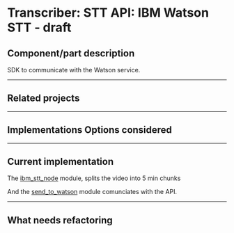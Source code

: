 # Transcriber: STT API: IBM Watson STT - draft

## Component/part description 

SDK to communicate with the Watson service. 


---
## Related projects


---
## Implementations Options considered

<!-- sam laving github gist --> 

---
## Current implementation

The [ibm_stt_node](https://github.com/OpenNewsLabs/autoEdit_2/tree/master/lib/interactive_transcription_generator/transcriber/ibm_stt_node) module, splits the video into 5 min chunks 

And the [send_to_watson](https://github.com/OpenNewsLabs/autoEdit_2/blob/master/lib/interactive_transcription_generator/transcriber/ibm_stt_node/send_to_watson.js) module comunciates with the API. 

---
## What needs refactoring 